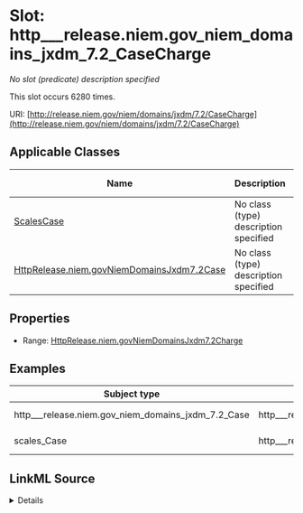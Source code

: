 

# Slot: http___release.niem.gov_niem_domains_jxdm_7.2_CaseCharge


_No slot (predicate) description specified_






This slot occurs 6280 times.


URI: [http://release.niem.gov/niem/domains/jxdm/7.2/CaseCharge](http://release.niem.gov/niem/domains/jxdm/7.2/CaseCharge)



<!-- no inheritance hierarchy -->





## Applicable Classes

| Name | Description | Modifies Slot |
| --- | --- | --- |
| [ScalesCase](../classes/ScalesCase.md) | No class (type) description specified |  yes  |
| [HttpRelease.niem.govNiemDomainsJxdm7.2Case](../classes/HttpRelease.niem.govNiemDomainsJxdm7.2Case.md) | No class (type) description specified |  yes  |







## Properties

* Range: [HttpRelease.niem.govNiemDomainsJxdm7.2Charge](../classes/HttpRelease.niem.govNiemDomainsJxdm7.2Charge.md)






## Examples

| Subject type | Object type | Example subject | Example object | Occurrences |
| --- | --- | --- | --- | --- |
| http___release.niem.gov_niem_domains_jxdm_7.2_Case | http___release.niem.gov_niem_domains_jxdm_7.2_Charge | scales:/CaseCriminal | scales:/Charge/casd;;3:17-cr-00001_c0-1 | 6280 |
| scales_Case | http___release.niem.gov_niem_domains_jxdm_7.2_Charge | scales:/CaseCriminal | scales:/Charge/casd;;3:17-cr-00001_c0-1 | 6280 |




## LinkML Source

<details>

```yaml
name: http___release.niem.gov_niem_domains_jxdm_7.2_CaseCharge
annotations:
  count:
    tag: count
    value: 6280
description: No slot (predicate) description specified
examples:
- object:
    example_object: scales:/Charge/casd;;3:17-cr-00001_c0-1
    example_object_type: http___release.niem.gov_niem_domains_jxdm_7.2_Charge
    example_predicate: http://release.niem.gov/niem/domains/jxdm/7.2/CaseCharge
    example_subject: scales:/CaseCriminal
    example_subject_type: http___release.niem.gov_niem_domains_jxdm_7.2_Case
- object:
    example_object: scales:/Charge/casd;;3:17-cr-00001_c0-1
    example_object_type: http___release.niem.gov_niem_domains_jxdm_7.2_Charge
    example_predicate: http://release.niem.gov/niem/domains/jxdm/7.2/CaseCharge
    example_subject: scales:/CaseCriminal
    example_subject_type: scales_Case
from_schema: scales-kg
rank: 1000
slot_uri: http://release.niem.gov/niem/domains/jxdm/7.2/CaseCharge
alias: http___release.niem.gov_niem_domains_jxdm_7.2_CaseCharge
domain_of:
- http___release.niem.gov_niem_domains_jxdm_7.2_Case
- scales_Case
range: http___release.niem.gov_niem_domains_jxdm_7.2_Charge

```
</details>